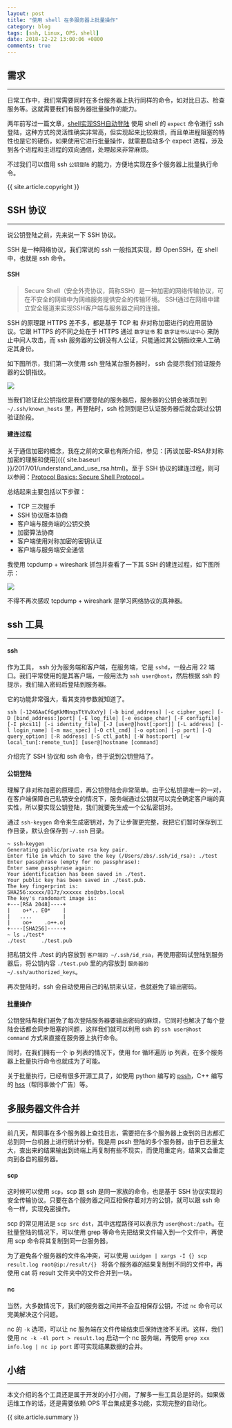 ```yaml
---
layout: post
title: "使用 shell 在多服务器上批量操作"
category: blog
tags: [ssh, Linux, OPS，shell]
date: 2018-12-22 13:00:06 +0800
comments: true
---
```

## 需求
---
日常工作中，我们常需要同时在多台服务器上执行同样的命令，如对比日志、检查服务等。这就需要我们有服务器批量操作的能力。

两年前写过一篇文章，[shell实现SSH自动登陆](/2016/09/shell_ssh_auto_login.html) 使用 shell 的 `expect` 命令进行 ssh 登陆，这种方式的灵活性确实非常高，但实现起来比较麻烦，而且单进程阻塞的特性也是它的硬伤，如果使用它进行批量操作，就需要启动多个 expect 进程，涉及到各个进程和主进程的双向通信，处理起来非常麻烦。

不过我们可以借用 ssh `公钥登陆` 的能力，方便地实现在多个服务器上批量执行命令。

{{ site.article.copyright }}

## SSH 协议
---
说公钥登陆之前，先来说一下 SSH 协议。

SSH 是一种网络协议，我们常说的 ssh 一般指其实现，即 OpenSSH，在 shell 中，也就是 ssh 命令。

#### SSH
> Secure Shell（安全外壳协议，简称SSH）是一种加密的网络传输协议，可在不安全的网络中为网络服务提供安全的传输环境。 SSH通过在网络中建立安全隧道来实现SSH客户端与服务器之间的连接。

SSH 的原理跟 HTTPS 差不多，都是基于 TCP 和 非对称加密进行的应用层协议。它跟 HTTPS 的不同之处在于 HTTPS 通过 `数字证书` 和 `数字证书认证中心` 来防止中间人攻击，而 ssh 服务器的公钥没有人公证，只能通过其公钥指纹来人工确定其身份。

如下图所示，我们第一次使用 ssh 登陆某台服务器时， ssh 会提示我们验证服务器的公钥指纹。

<img src="/images/2018/ssh_fingerprint.png" />

当我们验证此公钥指纹是我们要登陆的服务器后，服务器的公钥会被添加到 `~/.ssh/known_hosts` 里，再登陆时，ssh 检测到是已认证服务器后就会跳过公钥验证阶段。

#### 建连过程
关于通信加密的概念，我在之前的文章也有所介绍，参见：[再谈加密-RSA非对称加密的理解和使用]({{ site.baseurl }}/2017/01/understand_and_use_rsa.html)。至于 SSH 协议的建连过程，则可以参阅：[Protocol Basics: Secure Shell Protocol ](https://www.cisco.com/c/en/us/about/press/internet-protocol-journal/back-issues/table-contents-46/124-ssh.html)。

总结起来主要包括以下步骤：

- TCP 三次握手
- SSH 协议版本协商
- 客户端与服务端的公钥交换
- 加密算法协商
- 客户端使用对称加密的密钥认证
- 客户端与服务端安全通信

我使用 tcpdump + wireshark 抓包并查看了一下其 SSH 的建连过程，如下图所示：

<img src="/images/2018/ssh_protocol.png" />

不得不再次感叹 tcpdump + wireshark 是学习网络协议的真神器。

## ssh 工具
---
#### ssh
作为工具， ssh 分为服务端和客户端，在服务端，它是 `sshd`，一般占用 22 端口。我们平常使用的是其客户端，一般用法为 `ssh user@host`，然后根据 ssh 的提示，我们输入密码后登陆到服务器。

它的功能非常强大，看其支持参数就知道了。

```shell
ssh [-1246AaCfGgKkMNnqsTtVvXxYy] [-b bind_address] [-c cipher_spec] [-D [bind_address:]port] [-E log_file] [-e escape_char] [-F configfile] [-I pkcs11] [-i identity_file] [-J [user@]host[:port]] [-L address] [-l login_name] [-m mac_spec] [-O ctl_cmd] [-o option] [-p port] [-Q query_option] [-R address] [-S ctl_path] [-W host:port] [-w local_tun[:remote_tun]] [user@]hostname [command]
```

介绍完了 SSH 协议和 ssh 命令，终于说到公钥登陆了。
#### 公钥登陆
理解了非对称加密的原理后，再公钥登陆会非常简单。由于公私钥是唯一的一对，在客户端保障自己私钥安全的情况下，服务端通过公钥就可以完全确定客户端的真实性，所以要实现公钥登陆，我们就要先生成一个公私密钥对。

通过 `ssh-keygen` 命令来生成密钥对，为了让步骤更完整，我把它们暂时保存到工作目录，默认会保存到 `~/.ssh` 目录。

```shell
~ ssh-keygen
Generating public/private rsa key pair.
Enter file in which to save the key (/Users/zbs/.ssh/id_rsa): ./test
Enter passphrase (empty for no passphrase):
Enter same passphrase again:
Your identification has been saved in ./test.
Your public key has been saved in ./test.pub.
The key fingerprint is:
SHA256:xxxxx/B17z/xxxxxx zbs@zbs.local
The key's randomart image is:
+---[RSA 2048]----+
|    o+*.. EO*    |
|   ....          |
|    oo+    .o++.o|
+----[SHA256]-----+
~ ls ./test*
./test     ./test.pub
```

把私钥文件 ./test 的内容放到 `客户端的 ~/.ssh/id_rsa`，再使用密码试登陆到服务器后，将公钥内容 `./test.pub` 里的内容放到 `服务器的 ~/.ssh/authorized_keys`。

再次登陆时，ssh 会自动使用自己的私钥来认证，也就避免了输出密码。

#### 批量操作
公钥登陆帮我们避免了每次登陆服务器要输出密码的麻烦，它同时也解决了每个登陆会话都会同步阻塞的问题，这样我们就可以利用 ssh 的 `ssh user@host command` 方式来直接在服务器上执行命令。

同时，在我们拥有一个 ip 列表的情况下，使用 for 循环遍历 ip 列表，在多个服务器上批量执行命令也就成为了可能。

关于批量执行，已经有很多开源工具了，如使用 python 编写的 [pssh](https://pypi.org/project/pssh/)，C++ 编写的 [hss](https://github.com/six-ddc/hss)（帮同事做个广告）等。

## 多服务器文件合并
---
前几天，帮同事在多个服务器上查找日志，需要把在多个服务器上查到的日志都汇总到同一台机器上进行统计分析。我是用 pssh 登陆的多个服务器，由于日志量太大，查出来的结果输出到终端上再复制有些不现实，而使用重定向，结果又会重定向到各自的服务器。

#### scp
这时候可以使用 `scp`，scp 跟 ssh 是同一家族的命令，也是基于 SSH 协议实现的安全传输协议。只要在各个服务器之间互相保存着对方的公钥，就可以跟 ssh 命令一样，实现免密操作。

scp 的常见用法是 `scp src dst`，其中远程路径可以表示为 `user@host:/path`。在批量登陆的情况下，可以使用 grep 等命令先把结果文件输入到一个文件中，再使用 scp 命令将其复制到同一台服务器。

为了避免各个服务器的文件名冲突，可以使用 `uuidgen | xargs -I {} scp result.log root@ip:/result/{} ` 将各个服务器的结果复制到不同的文件中，再使用 cat 将 result 文件夹中的文件合并到一块。

#### nc
当然，大多数情况下，我们的服务器之间并不会互相保存公钥，不过 `nc` 命令可以完美解决这个问题。

nc 的 `-k` 选项，可以让 nc 服务端在文件传输结束后保持连接不关闭。这样，我们使用 `nc -k -4l port > result.log` 启动一个 nc 服务端，再使用 `grep xxx info.log | nc ip port` 即可实现结果数据的合并。

## 小结
---
本文介绍的各个工具还是属于开发的小打小闹，了解多一些工具总是好的。如果做运维工作的话，还是需要依赖 OPS 平台集成更多功能，实现完整的自动化。

{{ site.article.summary }}